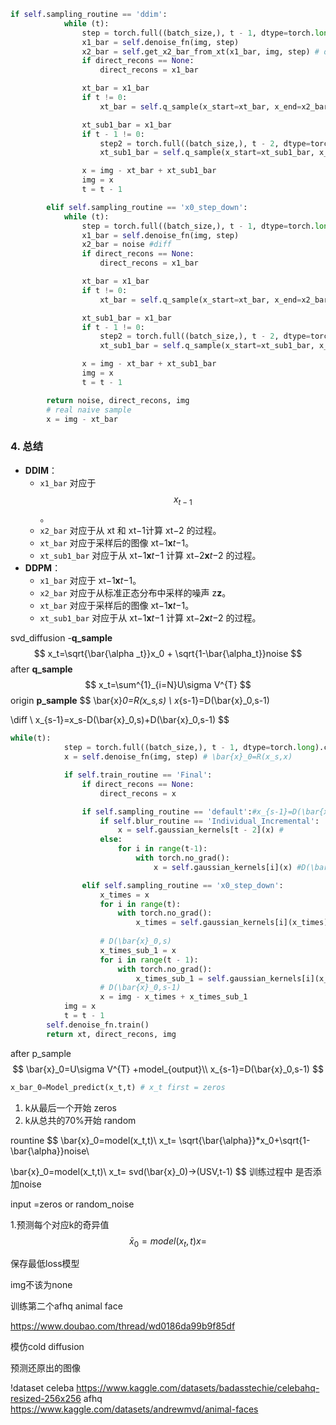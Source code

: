 

```python
if self.sampling_routine == 'ddim':
            while (t):
                step = torch.full((batch_size,), t - 1, dtype=torch.long, device=img.device)
                x1_bar = self.denoise_fn(img, step)
                x2_bar = self.get_x2_bar_from_xt(x1_bar, img, step) # diff
                if direct_recons == None:
                    direct_recons = x1_bar

                xt_bar = x1_bar
                if t != 0:
                    xt_bar = self.q_sample(x_start=xt_bar, x_end=x2_bar, t=step) # use ddim sample

                xt_sub1_bar = x1_bar
                if t - 1 != 0:
                    step2 = torch.full((batch_size,), t - 2, dtype=torch.long, device=img.device)
                    xt_sub1_bar = self.q_sample(x_start=xt_sub1_bar, x_end=x2_bar, t=step2)

                x = img - xt_bar + xt_sub1_bar
                img = x
                t = t - 1

        elif self.sampling_routine == 'x0_step_down':
            while (t):
                step = torch.full((batch_size,), t - 1, dtype=torch.long, device=img.device)
                x1_bar = self.denoise_fn(img, step)
                x2_bar = noise #diff
                if direct_recons == None:
                    direct_recons = x1_bar

                xt_bar = x1_bar
                if t != 0:
                    xt_bar = self.q_sample(x_start=xt_bar, x_end=x2_bar, t=step) # use ddpm sample

                xt_sub1_bar = x1_bar
                if t - 1 != 0:
                    step2 = torch.full((batch_size,), t - 2, dtype=torch.long, device=img.device)
                    xt_sub1_bar = self.q_sample(x_start=xt_sub1_bar, x_end=x2_bar, t=step2)

                x = img - xt_bar + xt_sub1_bar 
                img = x
                t = t - 1

        return noise, direct_recons, img
		# real naive sample 
        x = img - xt_bar 
```

### 4. 总结

- **DDIM**：
  - `x1_bar` 对应于 $$x_{t−1}$$。
  - `x2_bar` 对应于从 xt 和 xt−1计算 xt−2 的过程。
  - `xt_bar` 对应于采样后的图像 xt−1**x***t*−1。
  - `xt_sub1_bar` 对应于从 xt−1**x***t*−1 计算 xt−2**x***t*−2 的过程。
- **DDPM**：
  - `x1_bar` 对应于 xt−1**x***t*−1。
  - `x2_bar` 对应于从标准正态分布中采样的噪声 z**z**。
  - `xt_bar` 对应于采样后的图像 xt−1**x***t*−1。
  - `xt_sub1_bar` 对应于从 xt−1**x***t*−1 计算 xt−2**x***t*−2 的过程。

svd_diffusion  -**q_sample**
$$
x_t=\sqrt{\bar{\alpha _t}}x_0 + \sqrt{1-\bar{\alpha_t}}noise
$$
after **q_sample**
$$
x_t=\sum^{1}_{i=N}U\sigma V^{T}
$$
origin **p_sample**
$$
\bar{x}_0=R(x_s,s) \\
x_{s-1}=D(\bar{x}_0,s-1)

\\diff
\\
x_{s-1}=x_s-D(\bar{x}_0,s)+D(\bar{x}_0,s-1)
$$

```python
while(t):
            step = torch.full((batch_size,), t - 1, dtype=torch.long).cuda()
            x = self.denoise_fn(img, step) # \bar{x}_0=R(x_s,x)

            if self.train_routine == 'Final':
                if direct_recons == None:
                    direct_recons = x

                if self.sampling_routine == 'default':#x_{s-1}=D(\bar{x}_0,s-1)
                    if self.blur_routine == 'Individual_Incremental':
                        x = self.gaussian_kernels[t - 2](x) # 
                    else:
                        for i in range(t-1):
                            with torch.no_grad():
                                x = self.gaussian_kernels[i](x) #D(\bar{x}_0,s-1)

                elif self.sampling_routine == 'x0_step_down': 
                    x_times = x
                    for i in range(t):
                        with torch.no_grad():
                            x_times = self.gaussian_kernels[i](x_times)
                     
					# D(\bar{x}_0,s)
                    x_times_sub_1 = x
                    for i in range(t - 1):
                        with torch.no_grad():
                            x_times_sub_1 = self.gaussian_kernels[i](x_times_sub_1)
					# D(\bar{x}_0,s-1)
                    x = img - x_times + x_times_sub_1
            img = x
            t = t - 1
        self.denoise_fn.train()
        return xt, direct_recons, img
```

after p_sample
$$
\bar{x}_0=U\sigma V^{T} +model_{output}\\
x_{s-1}=D(\bar{x}_0,s-1)
$$

```python
x_bar_0=Model_predict(x_t,t) # x_t first = zeros

```



1. k从最后一个开始 zeros
2. k从总共的70%开始 random

rountine
$$
\bar{x}_0=model(x_t,t)\\
x_t= \sqrt{\bar{\alpha}}*x_0+\sqrt{1-\bar{\alpha}}noise\\




\bar{x}_0=model(x_t,t)\\
x_t= svd(\bar{x}_0)->(USV,t-1)
$$
训练过程中 是否添加noise

input =zeros or random_noise

1.预测每个对应k的奇异值
$$
\bar{x}_0=model(x_t,t)
x=
$$

保存最低loss模型

img不该为none

训练第二个afhq animal face

https://www.doubao.com/thread/wd0186da99b9f85df

[采样模式提出]: https://www.doubao.com/thread/wd0186da99b9f85df

 模仿cold diffusion

预测还原出的图像

!dataset
celeba https://www.kaggle.com/datasets/badasstechie/celebahq-resized-256x256
afhq https://www.kaggle.com/datasets/andrewmvd/animal-faces